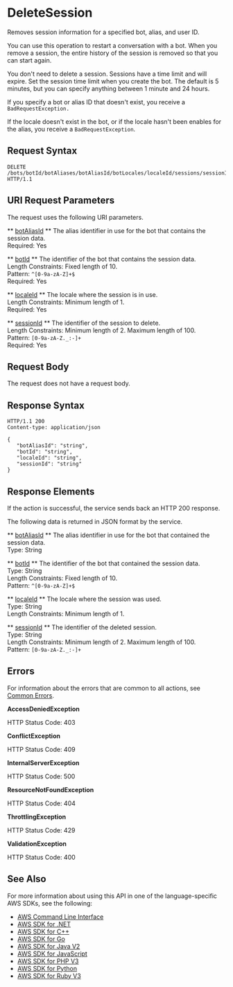 # DeleteSession<a name="API_runtime_DeleteSession"></a>

Removes session information for a specified bot, alias, and user ID\. 

You can use this operation to restart a conversation with a bot\. When you remove a session, the entire history of the session is removed so that you can start again\.

You don't need to delete a session\. Sessions have a time limit and will expire\. Set the session time limit when you create the bot\. The default is 5 minutes, but you can specify anything between 1 minute and 24 hours\.

If you specify a bot or alias ID that doesn't exist, you receive a `BadRequestException.` 

If the locale doesn't exist in the bot, or if the locale hasn't been enables for the alias, you receive a `BadRequestException`\.

## Request Syntax<a name="API_runtime_DeleteSession_RequestSyntax"></a>

```
DELETE /bots/botId/botAliases/botAliasId/botLocales/localeId/sessions/sessionId HTTP/1.1
```

## URI Request Parameters<a name="API_runtime_DeleteSession_RequestParameters"></a>

The request uses the following URI parameters\.

 ** [botAliasId](#API_runtime_DeleteSession_RequestSyntax) **   <a name="lexv2-runtime_DeleteSession-request-botAliasId"></a>
The alias identifier in use for the bot that contains the session data\.  
Required: Yes

 ** [botId](#API_runtime_DeleteSession_RequestSyntax) **   <a name="lexv2-runtime_DeleteSession-request-botId"></a>
The identifier of the bot that contains the session data\.  
Length Constraints: Fixed length of 10\.  
Pattern: `^[0-9a-zA-Z]+$`   
Required: Yes

 ** [localeId](#API_runtime_DeleteSession_RequestSyntax) **   <a name="lexv2-runtime_DeleteSession-request-localeId"></a>
The locale where the session is in use\.  
Length Constraints: Minimum length of 1\.  
Required: Yes

 ** [sessionId](#API_runtime_DeleteSession_RequestSyntax) **   <a name="lexv2-runtime_DeleteSession-request-sessionId"></a>
The identifier of the session to delete\.  
Length Constraints: Minimum length of 2\. Maximum length of 100\.  
Pattern: `[0-9a-zA-Z._:-]+`   
Required: Yes

## Request Body<a name="API_runtime_DeleteSession_RequestBody"></a>

The request does not have a request body\.

## Response Syntax<a name="API_runtime_DeleteSession_ResponseSyntax"></a>

```
HTTP/1.1 200
Content-type: application/json

{
   "botAliasId": "string",
   "botId": "string",
   "localeId": "string",
   "sessionId": "string"
}
```

## Response Elements<a name="API_runtime_DeleteSession_ResponseElements"></a>

If the action is successful, the service sends back an HTTP 200 response\.

The following data is returned in JSON format by the service\.

 ** [botAliasId](#API_runtime_DeleteSession_ResponseSyntax) **   <a name="lexv2-runtime_DeleteSession-response-botAliasId"></a>
The alias identifier in use for the bot that contained the session data\.  
Type: String

 ** [botId](#API_runtime_DeleteSession_ResponseSyntax) **   <a name="lexv2-runtime_DeleteSession-response-botId"></a>
The identifier of the bot that contained the session data\.  
Type: String  
Length Constraints: Fixed length of 10\.  
Pattern: `^[0-9a-zA-Z]+$` 

 ** [localeId](#API_runtime_DeleteSession_ResponseSyntax) **   <a name="lexv2-runtime_DeleteSession-response-localeId"></a>
The locale where the session was used\.  
Type: String  
Length Constraints: Minimum length of 1\.

 ** [sessionId](#API_runtime_DeleteSession_ResponseSyntax) **   <a name="lexv2-runtime_DeleteSession-response-sessionId"></a>
The identifier of the deleted session\.  
Type: String  
Length Constraints: Minimum length of 2\. Maximum length of 100\.  
Pattern: `[0-9a-zA-Z._:-]+` 

## Errors<a name="API_runtime_DeleteSession_Errors"></a>

For information about the errors that are common to all actions, see [Common Errors](CommonErrors.md)\.

 **AccessDeniedException**   
  
HTTP Status Code: 403

 **ConflictException**   
  
HTTP Status Code: 409

 **InternalServerException**   
  
HTTP Status Code: 500

 **ResourceNotFoundException**   
  
HTTP Status Code: 404

 **ThrottlingException**   
  
HTTP Status Code: 429

 **ValidationException**   
  
HTTP Status Code: 400

## See Also<a name="API_runtime_DeleteSession_SeeAlso"></a>

For more information about using this API in one of the language\-specific AWS SDKs, see the following:
+  [ AWS Command Line Interface](https://docs.aws.amazon.com/goto/aws-cli/runtime.lex.v2-2020-08-07/DeleteSession) 
+  [ AWS SDK for \.NET](https://docs.aws.amazon.com/goto/DotNetSDKV3/runtime.lex.v2-2020-08-07/DeleteSession) 
+  [ AWS SDK for C\+\+](https://docs.aws.amazon.com/goto/SdkForCpp/runtime.lex.v2-2020-08-07/DeleteSession) 
+  [ AWS SDK for Go](https://docs.aws.amazon.com/goto/SdkForGoV1/runtime.lex.v2-2020-08-07/DeleteSession) 
+  [ AWS SDK for Java V2](https://docs.aws.amazon.com/goto/SdkForJavaV2/runtime.lex.v2-2020-08-07/DeleteSession) 
+  [ AWS SDK for JavaScript](https://docs.aws.amazon.com/goto/AWSJavaScriptSDK/runtime.lex.v2-2020-08-07/DeleteSession) 
+  [ AWS SDK for PHP V3](https://docs.aws.amazon.com/goto/SdkForPHPV3/runtime.lex.v2-2020-08-07/DeleteSession) 
+  [ AWS SDK for Python](https://docs.aws.amazon.com/goto/boto3/runtime.lex.v2-2020-08-07/DeleteSession) 
+  [ AWS SDK for Ruby V3](https://docs.aws.amazon.com/goto/SdkForRubyV3/runtime.lex.v2-2020-08-07/DeleteSession) 